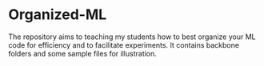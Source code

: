 # Organized-ML
The repository aims to teaching my students how to best organize your ML code for efficiency and to facilitate experiments.  It contains backbone folders and some sample files for illustration.
